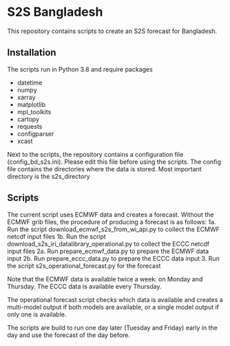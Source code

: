 # S2S Bangladesh
This repository contains scripts to create an S2S forecast for Bangladesh.

## Installation
The scripts run in Python 3.8 and require packages 
 - datetime
 - numpy
 - xarray
 - matplotlib
 - mpl_toolkits
 - cartopy
 - requests
 - configparser
 - xcast
 
Next to the scripts, the repository contains a configuration file (config_bd_s2s.ini). Please edit this file before using the scripts. The config file contains the directories where the data is stored. Most important directory is the s2s_directory

## Scripts
The current script uses ECMWF data and creates a forecast. Without the ECMWF grib files, the procedure of producing a forecast is as follows:
 1a. Run the script download_ecmwf_s2s_from_wi_api.py to collect the ECMWF netcdf input files
 1b. Run the script download_s2s_iri_datalibrary_operational.py to collect the ECCC netcdf input files
 2a. Run prepare_ecmwf_data.py to prepare the ECMWF data input
 2b. Run prepare_eccc_data.py to prepare the ECCC data input
 3. Run the script s2s_operational_forecast.py for the forecast

Note that the ECMWF data is available twice a week: on Monday and Thursday. The ECCC data is available every Thursday. 

The operational forecast script checks which data is available and creates a multi-model output if both models are available, or a single model output if only one is available.

The scripts are build to run one day later (Tuesday and Friday) early in the day and use the forecast of the day before.

